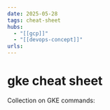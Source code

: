 ```yaml
---
date: 2025-05-28
tags: cheat-sheet
hubs:
  - "[[gcp]]"
  - "[[devops-concept]]"
urls:
---
```


# gke cheat sheet

Collection on GKE commands:
